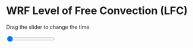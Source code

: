 <h1>WRF Level of Free Convection (LFC)</h1>
<p>Drag the slider to change the time</p>

<div class="slidecontainer">
<input oninput='setImage(this)' class="slider" type="range" min="0" max="49" value="0" step="1" />
<img id='img'/>
</div>

<script>
var img = document.getElementById('img');
var img_array = ['/assets/images/wrf/lc_wrfout_d01_2020-02-22_12:00:00.png',
'/assets/images/wrf/lc_wrfout_d01_2020-02-22_13:00:00.png',
'/assets/images/wrf/lc_wrfout_d01_2020-02-22_14:00:00.png',
'/assets/images/wrf/lc_wrfout_d01_2020-02-22_15:00:00.png',
'/assets/images/wrf/lc_wrfout_d01_2020-02-22_16:00:00.png',
'/assets/images/wrf/lc_wrfout_d01_2020-02-22_17:00:00.png',
'/assets/images/wrf/lc_wrfout_d01_2020-02-22_18:00:00.png',
'/assets/images/wrf/lc_wrfout_d01_2020-02-22_19:00:00.png',
'/assets/images/wrf/lc_wrfout_d01_2020-02-22_20:00:00.png',
'/assets/images/wrf/lc_wrfout_d01_2020-02-22_21:00:00.png',
'/assets/images/wrf/lc_wrfout_d01_2020-02-22_22:00:00.png',
'/assets/images/wrf/lc_wrfout_d01_2020-02-22_23:00:00.png',
'/assets/images/wrf/lc_wrfout_d01_2020-02-23_00:00:00.png',
'/assets/images/wrf/lc_wrfout_d01_2020-02-23_01:00:00.png',
'/assets/images/wrf/lc_wrfout_d01_2020-02-23_02:00:00.png',
'/assets/images/wrf/lc_wrfout_d01_2020-02-23_03:00:00.png',
'/assets/images/wrf/lc_wrfout_d01_2020-02-23_04:00:00.png',
'/assets/images/wrf/lc_wrfout_d01_2020-02-23_05:00:00.png',
'/assets/images/wrf/lc_wrfout_d01_2020-02-23_06:00:00.png',
'/assets/images/wrf/lc_wrfout_d01_2020-02-23_07:00:00.png',
'/assets/images/wrf/lc_wrfout_d01_2020-02-23_08:00:00.png',
'/assets/images/wrf/lc_wrfout_d01_2020-02-23_09:00:00.png',
'/assets/images/wrf/lc_wrfout_d01_2020-02-23_10:00:00.png',
'/assets/images/wrf/lc_wrfout_d01_2020-02-23_11:00:00.png',
'/assets/images/wrf/lc_wrfout_d01_2020-02-23_12:00:00.png',
'/assets/images/wrf/lc_wrfout_d01_2020-02-23_13:00:00.png',
'/assets/images/wrf/lc_wrfout_d01_2020-02-23_14:00:00.png',
'/assets/images/wrf/lc_wrfout_d01_2020-02-23_15:00:00.png',
'/assets/images/wrf/lc_wrfout_d01_2020-02-23_16:00:00.png',
'/assets/images/wrf/lc_wrfout_d01_2020-02-23_17:00:00.png',
'/assets/images/wrf/lc_wrfout_d01_2020-02-23_18:00:00.png',
'/assets/images/wrf/lc_wrfout_d01_2020-02-23_19:00:00.png',
'/assets/images/wrf/lc_wrfout_d01_2020-02-23_20:00:00.png',
'/assets/images/wrf/lc_wrfout_d01_2020-02-23_21:00:00.png',
'/assets/images/wrf/lc_wrfout_d01_2020-02-23_22:00:00.png',
'/assets/images/wrf/lc_wrfout_d01_2020-02-23_23:00:00.png',
'/assets/images/wrf/lc_wrfout_d01_2020-02-24_00:00:00.png',
'/assets/images/wrf/lc_wrfout_d01_2020-02-24_01:00:00.png',
'/assets/images/wrf/lc_wrfout_d01_2020-02-24_02:00:00.png',
'/assets/images/wrf/lc_wrfout_d01_2020-02-24_03:00:00.png',
'/assets/images/wrf/lc_wrfout_d01_2020-02-24_04:00:00.png',
'/assets/images/wrf/lc_wrfout_d01_2020-02-24_05:00:00.png',
'/assets/images/wrf/lc_wrfout_d01_2020-02-24_06:00:00.png',
'/assets/images/wrf/lc_wrfout_d01_2020-02-24_07:00:00.png',
'/assets/images/wrf/lc_wrfout_d01_2020-02-24_08:00:00.png',
'/assets/images/wrf/lc_wrfout_d01_2020-02-24_09:00:00.png',
'/assets/images/wrf/lc_wrfout_d01_2020-02-24_10:00:00.png',
'/assets/images/wrf/lc_wrfout_d01_2020-02-24_11:00:00.png',
'/assets/images/wrf/lc_wrfout_d01_2020-02-24_12:00:00.png',];
function setImage(obj)
{
        var value = obj.value;
        img.src = img_array[value];

}
</script>
